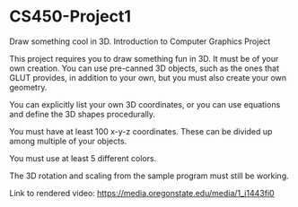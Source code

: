# CS450-Project1
Draw something cool in 3D. Introduction to Computer Graphics Project

This project requires you to draw something fun in 3D. It must be of your own creation. You can use pre-canned 3D objects, such as the ones that GLUT provides, in addition to your own, but you must also create your own geometry.

You can explicitly list your own 3D coordinates, or you can use equations and define the 3D shapes procedurally.

You must have at least 100 x-y-z coordinates. These can be divided up among multiple of your objects.

You must use at least 5 different colors.

The 3D rotation and scaling from the sample program must still be working.


Link to rendered video:
https://media.oregonstate.edu/media/1_i1443fi0
